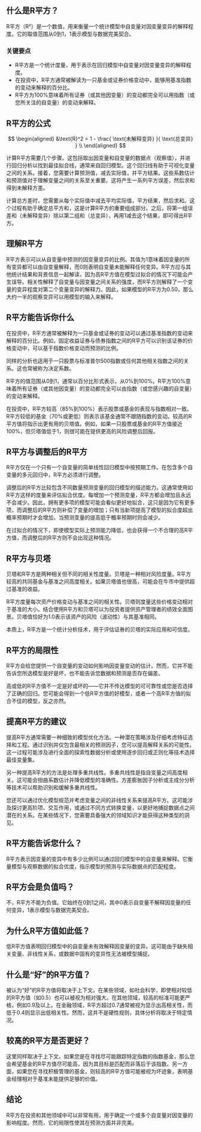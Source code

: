## 什么是R平方？

R平方（R²）是一个数值，用来衡量一个统计模型中自变量对因变量变异的解释程度。它的取值范围从0到1，1表示模型与数据完美契合。

### 关键要点

- R平方是一个统计度量，用于表示在回归模型中自变量对因变量变异的解释程度。
- 在投资中，R平方通常被解读为一只基金或证券价格变动中，能够用基准指数的变动来解释的百分比。
- R平方为100%意味着所有证券（或其他因变量）的变动都完全可以用指数（或您所关注的自变量）的变动来解释。

## R平方的公式

$$ \begin{aligned} &\text{R}^2 = 1 - \frac{ \text{未解释变异} }{ \text{总变异} } \\ \end{aligned} $$

计算R平方需要几个步骤。这包括取出因变量和自变量的数据点（观察值），并进行回归分析以找到最佳拟合线，通常来自回归模型。这个回归线有助于可视化变量之间的关系。接着，您需要计算预测值，减去实际值，并平方结果。这些系数估计和预测值对于理解变量之间的关系至关重要。这将产生一系列平方误差，然后求和得到未解释方差。

计算总方差时，您需要从每个实际值中减去平均实际值，平方结果，然后求和。这个过程有助于确定总平方和，这是计算R平方的重要组成部分。之后，将第一组误差和（未解释变异）除以第二组和（总变异），再用1减去这个结果，即可得出R平方。

## 理解R平方

R平方表示可以从自变量中预测的因变量变异的比例。其值为1意味着因变量的所有变异都可以由自变量解释，而0则表明自变量未能解释任何变异。R平方应与其他统计结果和背景信息一起解读，因为高R平方值在模型过拟合的情况下可能会产生误导。相关性解释了自变量与因变量之间关系的强度，而R平方则解释了一个变量的变异程度对第二个变量变异的解释力。因此，如果模型的R平方为0.50，那么大约一半的观察变异可以用模型的输入来解释。

## R平方能告诉你什么

在投资中，R平方通常被解释为一只基金或证券的变动可以通过基准指数的变动来解释的百分比。例如，固定收益证券与债券指数之间的R平方可以识别该证券的价格变动中，可以基于指数价格变动而预测的比例。

同样的分析也适用于一只股票与标准普尔500指数或任何其他相关指数之间的关系。这也常被称为决定系数。

R平方的值范围从0到1，通常以百分比形式表示，从0%到100%。R平方100%意味着所有证券（或其他因变量）的变动都完全可以由指数（或您感兴趣的自变量）的变动来解释。

在投资中，R平方较高（85%到100%）表示股票或基金的表现与指数相对一致。R平方较低的基金（70%或更低）则表示该基金通常不跟随指数的变动。较高的R平方值将指示出更有用的贝塔值。例如，如果一只股票或基金的R平方值接近100%，但贝塔值低于1，则很可能在提供更高的风险调整后回报。

## R平方与调整后的R平方

R平方仅在一个只有一个自变量的简单线性回归模型中按预期工作。在包含多个自变量的多元回归中，R平方必须进行调整。

调整后的R平方比较包含不同数量预测变量的回归模型的描述能力。这通常使用如R平方这样的度量来评估拟合优度。每增加一个预测变量，R平方都会增加且永远不会减少。因此，拥有更多项的模型可能会看似更好地拟合，这只是因为它有更多项，而调整后的R平方则补偿了变量的增加；只有当新项提高了模型的拟合度超出概率预期时才会增加，当预测变量的提高低于概率预期时则会减少。

在过拟合的情况下，即使模型实际上预测能力降低，也会获得一个不合理的高R平方值，而调整后的R平方则不会出现这种情况。

## R平方与贝塔

贝塔和R平方是两种相关但不同的相关性度量。贝塔是一种相对风险度量。R平方较高的共同基金与基准之间高度相关。如果贝塔值也很高，可能会在牛市中提供超过基准的收益。

R平方度量每次资产价格变动与基准之间的相关性。贝塔则度量这些价格变动相对于基准的大小。结合使用R平方和贝塔可以为投资者提供资产管理者的绩效全面图景。贝塔值恰好为1.0表示该资产的风险（波动性）与其基准相同。

本质上，R平方是一个统计分析技术，用于评估证券的贝塔的实际应用和可信度。

## R平方的局限性

R平方会给您提供一个自变量的变动如何影响因变量变动的估计。然而，它并不能告诉您所选模型是好是坏，也不能告诉您数据和预测是否存在偏差。

高或低的R平方值不一定是好或坏的——它并不传达模型的可可靠性或您是否选择了正确的回归。您可能会得到一个低R平方值的好模型，或者一个高R平方值的拟合不佳的模型，反之亦然。

## 提高R平方的建议

提高R平方通常需要一种细致的模型优化方法。一种潜在策略涉及仔细考虑特征选择和工程。通过识别并仅包含最相关的预测因子，您可以提高解释关系的可能性。这一过程可能涉及进行全面的探索性数据分析或使用逐步回归或正则化等技术选择最佳变量集。

另一种提高R平方的方法是处理多重共线性。多重共线性是指自变量之间高度相关。这可能会扭曲系数估计并降低模型的准确性。方差膨胀因子分析或主成分分析等技术可以帮助识别和缓解多重共线性。

您还可以通过优化模型规范并考虑变量之间的非线性关系来提高R平方。这可能涉及探讨更高阶项、交互作用，或通过不同方式转换变量，以更好地捕捉数据点之间潜在的关系。在某些情况下，您需要具备强大的领域知识才能获得这种类型的洞见。

## R平方能告诉您什么？

R平方表示因变量的变异中有多少比例可以通过回归模型中的自变量来解释。它衡量模型与观察数据的拟合优度，指示模型的预测与实际数据点的匹配程度。

## R平方会是负值吗？

不，R平方不能为负值。它始终在0到1之间，其中0表示自变量不解释因变量的任何变异，1表示模型与数据完美契合。

## 为什么R平方值如此低？

低R平方值表明回归模型中的自变量未有效解释因变量的变异。这可能由于缺失相关变量、非线性关系，或数据中固有的变异性无法被模型捕捉。

## 什么是“好”的R平方值？

被认为“好”的R平方值将取决于上下文。在某些领域，如社会科学，即使相对较低的R平方值（如0.5）也可以被视为相对强大。在其他领域，较高的标准可能更严格，例如0.9及以上。在金融领域，R平方超过0.7通常被视为显示出高相关性，而低于0.4则显示出低相关性。然而，这并不是硬性规则，具体分析将取决于特定情况。

## 较高的R平方是否更好？

这里同样取决于上下文。如果您是在寻找尽可能跟踪特定指数的指数基金，那么您会希望基金的R平方值尽可能高，因为其目标是匹配而非落后于该指数。另一方面，如果您在寻找积极管理的基金，则较高的R平方值可能被视为坏迹象，表明基金经理相对于基准未能提供足够的价值。

## 结论

R平方在投资和其他领域中可以非常有用，用于确定一个或多个自变量对因变量的影响程度。然而，它的局限性使其在预测方面并非完美。

